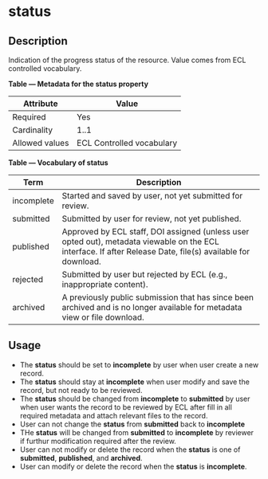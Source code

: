 # status

## Description

Indication of the progress status of the resource. Value comes from ECL controlled vocabulary.

**Table — Metadata for the status property**

| Attribute | Value |
| --------- | ----- |
| Required | Yes |
| Cardinality | 1..1 |
| Allowed values | ECL Controlled vocabulary |

**Table — Vocabulary of status**

| Term | Description |
| --------- | ----- |
| incomplete | Started and saved by user, not yet submitted for review. |
| submitted | Submitted by user for review, not yet published. |
| published | Approved by ECL staff, DOI assigned (unless user opted out), metadata viewable on the ECL interface. If after Release Date, file(s) available for download. |
| rejected | Submitted by user but rejected by ECL (e.g., inappropriate content). |
| archived | A previously public submission that has since been archived and is no longer available for metadata view or file download. |

## Usage

* The **status** should be set to **incomplete** by user when user create a new record.
* The **status** should stay at **incomplete** when user modify and save the record, but not ready to be reviewed.
* The **status** should be changed from **incomplete** to **submitted** by user when user wants the record to be reviewed by ECL after fill in all required metadata and attach relevant files to the record.
* User can not change the **status** from **submitted** back to **incomplete**
* THe **status** will be changed from **submitted** to **incomplete** by reviewer if furthur modification required after the review.
* User can not modify or delete the record when the **status** is one of **submitted**, **published**, and **archived**.
* User can modify or delete the record when the **status** is **incomplete**.